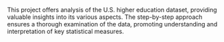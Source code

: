 This project offers analysis of the U.S. higher education dataset, providing valuable insights into its various aspects. 
The step-by-step approach ensures a thorough examination of the data, promoting understanding and interpretation of key statistical measures.
